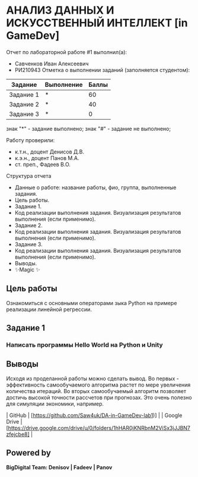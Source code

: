 # АНАЛИЗ ДАННЫХ И ИСКУССТВЕННЫЙ ИНТЕЛЛЕКТ [in GameDev]
Отчет по лабораторной работе #1 выполнил(а):
- Савченков Иван Алексеевич
- РИ210943
Отметка о выполнении заданий (заполняется студентом):

| Задание | Выполнение | Баллы |
| ------ | ------ | ------ |
| Задание 1 | * | 60 |
| Задание 2 | * | 40 |
| Задание 3 | * | 0  |

знак "*" - задание выполнено; знак "#" - задание не выполнено;

Работу проверили:
- к.т.н., доцент Денисов Д.В.
- к.э.н., доцент Панов М.А.
- ст. преп., Фадеев В.О.

Структура отчета

- Данные о работе: название работы, фио, группа, выполненные задания.
- Цель работы.
- Задание 1.
- Код реализации выполнения задания. Визуализация результатов выполнения (если применимо).
- Задание 2.
- Код реализации выполнения задания. Визуализация результатов выполнения (если применимо).
- Задание 3.
- Код реализации выполнения задания. Визуализация результатов выполнения (если применимо).
- Выводы.
- ✨Magic ✨

## Цель работы
Ознакомиться с основными операторами зыка Python на примере реализации линейной регрессии.

## Задание 1
### Написать программы Hello World на Python и Unity

## Выводы

Исходя из проделанной работы можно сделать вывод. Во первых - эффективность самообучаемого алгоритма растет по мере увеличения количества итераций.  Во вторых самообучаемый алгоритм позволяет достичь высокой точности рассчетов при прогнозах. Это очень полезно для симуляции экономики, например.


| GitHub | [https://github.com/Saw4uk/DA-in-GameDev-lab1)] |
| Google Drive | [https://drive.google.com/drive/u/0/folders/1hHAR0jKNRbnM2ViSx3jJJBN7zfejcbe8] |

## Powered by

**BigDigital Team: Denisov | Fadeev | Panov**
